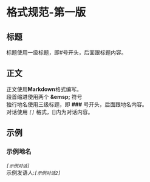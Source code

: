 # 格式规范-第一版

## 标题
标题使用一级标题，即#号开头，后面跟标题内容。

## 正文
正文使用**Markdown**格式编写。  
段首缩进使用两个 **\&emsp;** 符号  
独行地名使用三级标题，即 **###** 号开头，后面跟地名内容。  
对话使用 *```[]```* 格式，[]内为对话内容。

## 示例
### 示例地名
*```[示例对话]```*  
示例发语人:*```[示例对话2]```*  